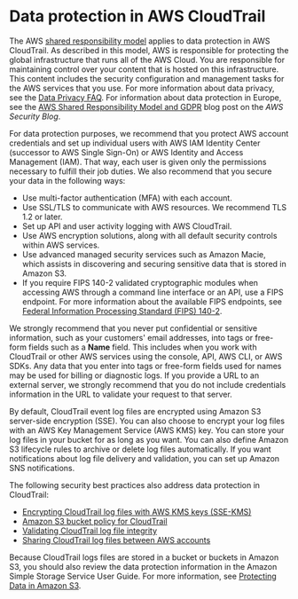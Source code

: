 # Data protection in AWS CloudTrail<a name="data-protection"></a>

The AWS [shared responsibility model](http://aws.amazon.com/compliance/shared-responsibility-model/) applies to data protection in AWS CloudTrail\. As described in this model, AWS is responsible for protecting the global infrastructure that runs all of the AWS Cloud\. You are responsible for maintaining control over your content that is hosted on this infrastructure\. This content includes the security configuration and management tasks for the AWS services that you use\. For more information about data privacy, see the [Data Privacy FAQ](http://aws.amazon.com/compliance/data-privacy-faq)\. For information about data protection in Europe, see the [AWS Shared Responsibility Model and GDPR](http://aws.amazon.com/blogs/security/the-aws-shared-responsibility-model-and-gdpr/) blog post on the *AWS Security Blog*\.

For data protection purposes, we recommend that you protect AWS account credentials and set up individual users with AWS IAM Identity Center \(successor to AWS Single Sign\-On\) or AWS Identity and Access Management \(IAM\)\. That way, each user is given only the permissions necessary to fulfill their job duties\. We also recommend that you secure your data in the following ways:
+ Use multi\-factor authentication \(MFA\) with each account\.
+ Use SSL/TLS to communicate with AWS resources\. We recommend TLS 1\.2 or later\.
+ Set up API and user activity logging with AWS CloudTrail\.
+ Use AWS encryption solutions, along with all default security controls within AWS services\.
+ Use advanced managed security services such as Amazon Macie, which assists in discovering and securing sensitive data that is stored in Amazon S3\.
+ If you require FIPS 140\-2 validated cryptographic modules when accessing AWS through a command line interface or an API, use a FIPS endpoint\. For more information about the available FIPS endpoints, see [Federal Information Processing Standard \(FIPS\) 140\-2](http://aws.amazon.com/compliance/fips/)\.

We strongly recommend that you never put confidential or sensitive information, such as your customers' email addresses, into tags or free\-form fields such as a **Name** field\. This includes when you work with CloudTrail or other AWS services using the console, API, AWS CLI, or AWS SDKs\. Any data that you enter into tags or free\-form fields used for names may be used for billing or diagnostic logs\. If you provide a URL to an external server, we strongly recommend that you do not include credentials information in the URL to validate your request to that server\.

By default, CloudTrail event log files are encrypted using Amazon S3 server\-side encryption \(SSE\)\. You can also choose to encrypt your log files with an AWS Key Management Service \(AWS KMS\) key\. You can store your log files in your bucket for as long as you want\. You can also define Amazon S3 lifecycle rules to archive or delete log files automatically\. If you want notifications about log file delivery and validation, you can set up Amazon SNS notifications\.

The following security best practices also address data protection in CloudTrail:
+ [Encrypting CloudTrail log files with AWS KMS keys \(SSE\-KMS\)](encrypting-cloudtrail-log-files-with-aws-kms.md)
+ [Amazon S3 bucket policy for CloudTrail](create-s3-bucket-policy-for-cloudtrail.md)
+ [Validating CloudTrail log file integrity](cloudtrail-log-file-validation-intro.md)
+ [Sharing CloudTrail log files between AWS accounts](cloudtrail-sharing-logs.md)

Because CloudTrail logs files are stored in a bucket or buckets in Amazon S3, you should also review the data protection information in the Amazon Simple Storage Service User Guide\. For more information, see [Protecting Data in Amazon S3](https://docs.aws.amazon.com/AmazonS3/latest/dev/DataDurability.html)\.